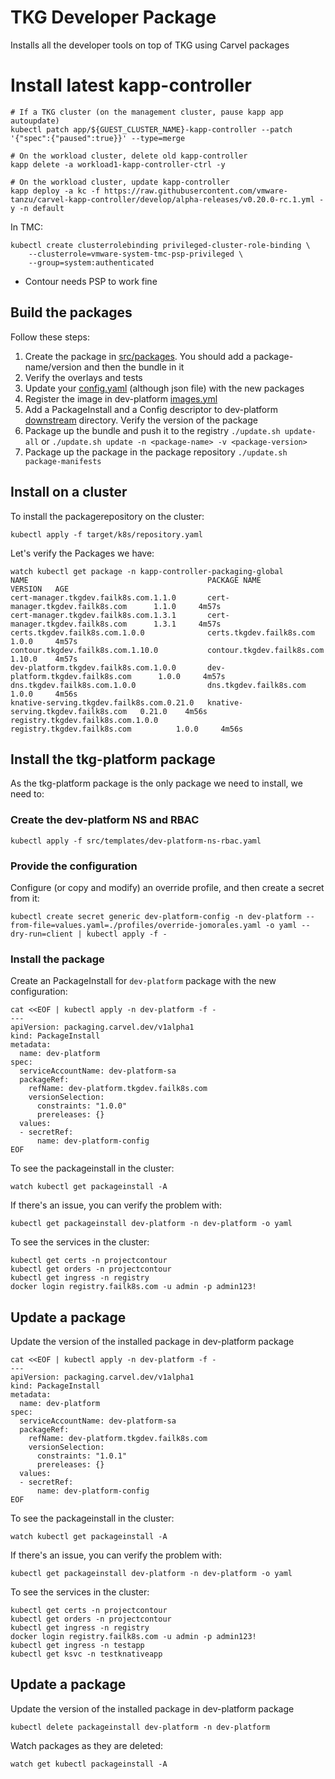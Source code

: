 # TKG Developer Package
Installs all the developer tools on top of TKG using Carvel packages

# Install latest kapp-controller

```
# If a TKG cluster (on the management cluster, pause kapp app autoupdate)
kubectl patch app/${GUEST_CLUSTER_NAME}-kapp-controller --patch '{"spec":{"paused":true}}' --type=merge

# On the workload cluster, delete old kapp-controller
kapp delete -a workload1-kapp-controller-ctrl -y

# On the workload cluster, update kapp-controller
kapp deploy -a kc -f https://raw.githubusercontent.com/vmware-tanzu/carvel-kapp-controller/develop/alpha-releases/v0.20.0-rc.1.yml -y -n default
```

In TMC:
```
kubectl create clusterrolebinding privileged-cluster-role-binding \
    --clusterrole=vmware-system-tmc-psp-privileged \
    --group=system:authenticated
```

- Contour needs PSP to work fine

## Build the packages
Follow these steps:
1. Create the package in [src/packages](src/packages). You should add a package-name/version and then the bundle in it
2. Verify the overlays and tests
3. Update your [config.yaml](config.yaml) (although json file) with the new packages
4. Register the image in dev-platform [images.yml](src/packages/dev-platform/1.0.0/bundle/images.yml)
5. Add a PackageInstall and a Config descriptor to dev-platform [downstream](src/packages/dev-platform/1.0.0/bundle/downstream) directory. Verify the version of the package
6. Package up the bundle and push it to the registry `./update.sh update-all` or `./update.sh update -n <package-name> -v <package-version>`
7. Package up the package in the package repository `./update.sh package-manifests`

## Install on a cluster

To install the packagerepository on the cluster:
```
kubectl apply -f target/k8s/repository.yaml
```

Let's verify the Packages we have:
```
watch kubectl get package -n kapp-controller-packaging-global
NAME                                        PACKAGE NAME                         VERSION   AGE
cert-manager.tkgdev.failk8s.com.1.1.0       cert-manager.tkgdev.failk8s.com      1.1.0     4m57s
cert-manager.tkgdev.failk8s.com.1.3.1       cert-manager.tkgdev.failk8s.com      1.3.1     4m57s
certs.tkgdev.failk8s.com.1.0.0              certs.tkgdev.failk8s.com             1.0.0     4m57s
contour.tkgdev.failk8s.com.1.10.0           contour.tkgdev.failk8s.com           1.10.0    4m57s
dev-platform.tkgdev.failk8s.com.1.0.0       dev-platform.tkgdev.failk8s.com      1.0.0     4m57s
dns.tkgdev.failk8s.com.1.0.0                dns.tkgdev.failk8s.com               1.0.0     4m56s
knative-serving.tkgdev.failk8s.com.0.21.0   knative-serving.tkgdev.failk8s.com   0.21.0    4m56s
registry.tkgdev.failk8s.com.1.0.0           registry.tkgdev.failk8s.com          1.0.0     4m56s
```

## Install the tkg-platform package
As the tkg-platform package is the only package we need to install, we need to:

### Create the dev-platform NS and RBAC

```
kubectl apply -f src/templates/dev-platform-ns-rbac.yaml
```

### Provide the configuration

Configure (or copy and modify) an override profile, and then create a secret from it:

```
kubectl create secret generic dev-platform-config -n dev-platform --from-file=values.yaml=./profiles/override-jomorales.yaml -o yaml --dry-run=client | kubectl apply -f -
```


### Install the package

Create an PackageInstall for `dev-platform` package with the new configuration:

```
cat <<EOF | kubectl apply -n dev-platform -f -
---
apiVersion: packaging.carvel.dev/v1alpha1
kind: PackageInstall
metadata:
  name: dev-platform
spec:
  serviceAccountName: dev-platform-sa
  packageRef:
    refName: dev-platform.tkgdev.failk8s.com
    versionSelection:
      constraints: "1.0.0"
      prereleases: {}
  values:
  - secretRef:
      name: dev-platform-config
EOF
```

To see the packageinstall in the cluster:
```
watch kubectl get packageinstall -A
```


If there's an issue, you can verify the problem with:
```
kubectl get packageinstall dev-platform -n dev-platform -o yaml
```

To see the services in the cluster:
```
kubectl get certs -n projectcontour
kubectl get orders -n projectcontour
kubectl get ingress -n registry
docker login registry.failk8s.com -u admin -p admin123!
```

## Update a package

Update the version of the installed package in dev-platform package

```
cat <<EOF | kubectl apply -n dev-platform -f -
---
apiVersion: packaging.carvel.dev/v1alpha1
kind: PackageInstall
metadata:
  name: dev-platform
spec:
  serviceAccountName: dev-platform-sa
  packageRef:
    refName: dev-platform.tkgdev.failk8s.com
    versionSelection:
      constraints: "1.0.1"
      prereleases: {}
  values:
  - secretRef:
      name: dev-platform-config
EOF
```

To see the packageinstall in the cluster:
```
watch kubectl get packageinstall -A
```


If there's an issue, you can verify the problem with:
```
kubectl get packageinstall dev-platform -n dev-platform -o yaml
```

To see the services in the cluster:
```
kubectl get certs -n projectcontour
kubectl get orders -n projectcontour
kubectl get ingress -n registry
docker login registry.failk8s.com -u admin -p admin123!
kubectl get ingress -n testapp
kubectl get ksvc -n testknativeapp
```

## Update a package

Update the version of the installed package in dev-platform package

```
kubectl delete packageinstall dev-platform -n dev-platform
```

Watch packages as they are deleted:

```
watch get kubectl packageinstall -A
```